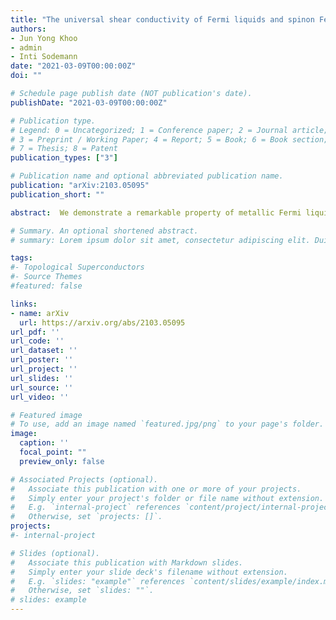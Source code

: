 ```yaml
---
title: "The universal shear conductivity of Fermi liquids and spinon Fermi surface states and its detection via spin qubit noise magnetometry"
authors: 
- Jun Yong Khoo
- admin
- Inti Sodemann
date: "2021-03-09T00:00:00Z"
doi: ""

# Schedule page publish date (NOT publication's date).
publishDate: "2021-03-09T00:00:00Z"

# Publication type.
# Legend: 0 = Uncategorized; 1 = Conference paper; 2 = Journal article;
# 3 = Preprint / Working Paper; 4 = Report; 5 = Book; 6 = Book section;
# 7 = Thesis; 8 = Patent
publication_types: ["3"]

# Publication name and optional abbreviated publication name.
publication: "arXiv:2103.05095"
publication_short: ""

abstract:  We demonstrate a remarkable property of metallic Fermi liquids: the transverse conductivity assumes a universal value in the quasi-static (omega -> 0) limit for wavevectors q in the regime l≪q≪pF, where l is the mean free path and pF is the Fermi momentum. This value is (e^2/h)R/q in two dimensions (2D), where R measures the local radius of curvature of the Fermi surface in momentum space. Even more surprisingly, we find that U(1) spin liquids with a spinon Fermi surface have the same universal transverse conductivity. This means such spin liquids behave effectively as metals in this regime, even though they appear insulating in standard transport experiments. Moreover, we show that transverse current fluctuations result in a universal low-frequency magnetic noise that can be directly probed by a spin qubit, such as a nitrogen-vacancy center in diamond, placed at a distance z above of the 2D metal or spin liquid. Specifically the magnetic noise is given by C omega P/z, where P is the perimeter of the Fermi surface in momentum space and C is a combination of fundamental constants of nature. Therefore these observables are controlled purely by the geometry of the Fermi surface and are independent of kinematic details of the quasi-particles, such as their effective mass and interactions. This behavior can be used as a new technique to measure the size of the Fermi surface of metals and as a smoking gun probe to pinpoint the presence of the elusive spinon Fermi surface in two-dimensional systems. We estimate that this universal regime is within reach of current nitrogen-vacancy center spectroscopic techniques for several spinon Fermi surface candidate materials. 

# Summary. An optional shortened abstract.
# summary: Lorem ipsum dolor sit amet, consectetur adipiscing elit. Duis posuere tellus ac convallis placerat. Proin tincidunt magna sed ex sollicitudin condimentum.

tags:
#- Topological Superconductors
#- Source Themes
#featured: false

links:
- name: arXiv
  url: https://arxiv.org/abs/2103.05095
url_pdf: ''
url_code: ''
url_dataset: ''
url_poster: ''
url_project: ''
url_slides: ''
url_source: ''
url_video: ''

# Featured image
# To use, add an image named `featured.jpg/png` to your page's folder. 
image:
  caption: ''
  focal_point: ""
  preview_only: false

# Associated Projects (optional).
#   Associate this publication with one or more of your projects.
#   Simply enter your project's folder or file name without extension.
#   E.g. `internal-project` references `content/project/internal-project/index.md`.
#   Otherwise, set `projects: []`.
projects:
#- internal-project

# Slides (optional).
#   Associate this publication with Markdown slides.
#   Simply enter your slide deck's filename without extension.
#   E.g. `slides: "example"` references `content/slides/example/index.md`.
#   Otherwise, set `slides: ""`.
# slides: example
---
```

